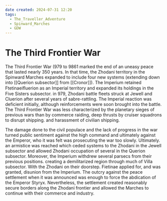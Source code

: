 ```yaml
---
date created: 2024-07-31 12:20
tags:
  - The_Traveller_Adventure
  - Spinward_Marches
  - GDW
---
```

# The Third Frontier War

The Third Frontier War (979 to 9861 marked the end of an uneasy peace that lasted nearly 350 years. In that time, the Zhodani territory in the Spinward Marches expanded to include four new systems (extending down into [[Querion subsector]] from [[Cronor]]). The lmperium retained Ftetinaeiﬂuerion as an Imperial territory and expanded its holdings in the Five Sisters subsector. in 979, Zhodani battle fleets struck at Jewell and Cluerion after several years of sabre-rattling. The Imperial reaction was deficient initially, although reinforcements were soon brought into the battle. The Third Frontier War was less characterized by the planetary sieges of previous wars than by commerce raiding, deep thrusts by cruiser squadrons to disrupt shipping. and harassment of civilian shipping.

The damage done to the civil populace and the lack of progress in the war turned public sentiment against the high command and ultimately against the Emperor, who it was
felt was prosecuting the war too slowly. Ultimately. an armistice was reached which ceded systems to the Zhodani in the Jewell subsector and allowed Zhodani occupation of several in the Querion subsector. Moreover, the lmperium withdrew several parsecs from their previous positions. creating a demilitarized region through much of Villa subsector. With the Zhodani on their doorstep. Fietinae applied for, and was granted, disunion from the lmperium. The outcry against the peace settlement when it was announced was enough to force the abdication of the Emperor Styryx. Nevertheless, the settlement created reasonably secure borders along the Zhodani frontier and allowed the Marches to continue with their commerce and industry.
